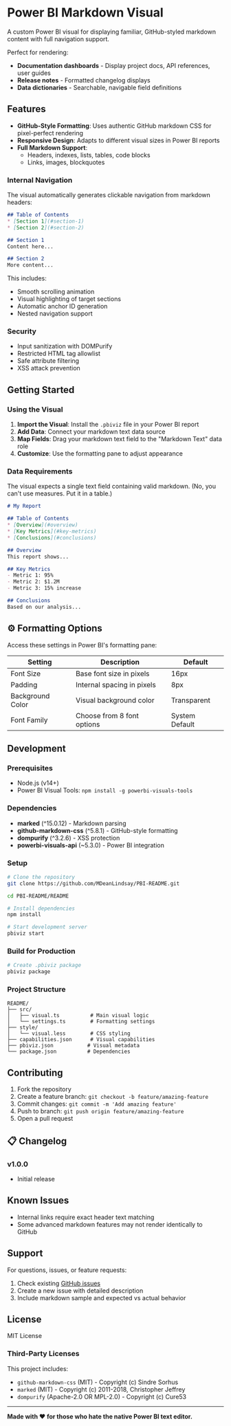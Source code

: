 # Power BI Markdown Visual

A custom Power BI visual for displaying familiar, GitHub-styled markdown content with full navigation support.

Perfect for rendering:
- **Documentation dashboards** - Display project docs, API references, user guides
- **Release notes** - Formatted changelog displays
- **Data dictionaries** - Searchable, navigable field definitions

## Features

- **GitHub-Style Formatting**: Uses authentic GitHub markdown CSS for pixel-perfect rendering
- **Responsive Design**: Adapts to different visual sizes in Power BI reports
- **Full Markdown Support**: 
  - Headers, indexes, lists, tables, code blocks
  - Links, images, blockquotes

### Internal Navigation

The visual automatically generates clickable navigation from markdown headers:

```markdown
## Table of Contents
* [Section 1](#section-1)
* [Section 2](#section-2)

## Section 1
Content here...

## Section 2
More content...
```

This includes:
- Smooth scrolling animation
- Visual highlighting of target sections
- Automatic anchor ID generation
- Nested navigation support

### Security

- Input sanitization with DOMPurify
- Restricted HTML tag allowlist
- Safe attribute filtering
- XSS attack prevention

## Getting Started

### Using the Visual

1. **Import the Visual**: Install the `.pbiviz` file in your Power BI report
2. **Add Data**: Connect your markdown text data source
3. **Map Fields**: Drag your markdown text field to the "Markdown Text" data role
4. **Customize**: Use the formatting pane to adjust appearance

### Data Requirements

The visual expects a single text field containing valid markdown. (No, you can't use measures. Put it in a table.)

```markdown
# My Report

## Table of Contents
* [Overview](#overview)
* [Key Metrics](#key-metrics)
* [Conclusions](#conclusions)

## Overview
This report shows...

## Key Metrics
- Metric 1: 95%
- Metric 2: $1.2M
- Metric 3: 15% increase

## Conclusions
Based on our analysis...
```

## ⚙️ Formatting Options

Access these settings in Power BI's formatting pane:

| Setting | Description | Default |
|---------|-------------|---------|
| Font Size | Base font size in pixels | 16px |
| Padding | Internal spacing in pixels | 8px |
| Background Color | Visual background color | Transparent |
| Font Family | Choose from 8 font options | System Default |

## Development

### Prerequisites

- Node.js (v14+)
- Power BI Visual Tools: `npm install -g powerbi-visuals-tools`

### Dependencies

- **marked** (^15.0.12) - Markdown parsing
- **github-markdown-css** (^5.8.1) - GitHub-style formatting
- **dompurify** (^3.2.6) - XSS protection
- **powerbi-visuals-api** (~5.3.0) - Power BI integration

### Setup

```bash
# Clone the repository
git clone https://github.com/MDeanLindsay/PBI-README.git

cd PBI-README/README

# Install dependencies
npm install

# Start development server
pbiviz start
```

### Build for Production

```bash
# Create .pbiviz package
pbiviz package
```

### Project Structure

```
README/
├── src/
│   ├── visual.ts          # Main visual logic
│   └── settings.ts        # Formatting settings
├── style/
│   └── visual.less        # CSS styling
├── capabilities.json      # Visual capabilities
├── pbiviz.json           # Visual metadata
└── package.json          # Dependencies
```

## Contributing

1. Fork the repository
2. Create a feature branch: `git checkout -b feature/amazing-feature`
3. Commit changes: `git commit -m 'Add amazing feature'`
4. Push to branch: `git push origin feature/amazing-feature`
5. Open a pull request

## 📋 Changelog

### v1.0.0
- Initial release

## Known Issues

- Internal links require exact header text matching
- Some advanced markdown features may not render identically to GitHub

## Support

For questions, issues, or feature requests:
1. Check existing [GitHub issues](../../issues)
2. Create a new issue with detailed description
3. Include markdown sample and expected vs actual behavior

## License

MIT License

### Third-Party Licenses

This project includes:
- `github-markdown-css` (MIT) - Copyright (c) Sindre Sorhus
- `marked` (MIT) - Copyright (c) 2011-2018, Christopher Jeffrey
- `dompurify` (Apache-2.0 OR MPL-2.0) - Copyright (c) Cure53

---

**Made with ❤️ for those who hate the native Power BI text editor.** 